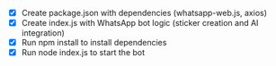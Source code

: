 - [x] Create package.json with dependencies (whatsapp-web.js, axios)
- [x] Create index.js with WhatsApp bot logic (sticker creation and AI integration)
- [x] Run npm install to install dependencies
- [x] Run node index.js to start the bot
